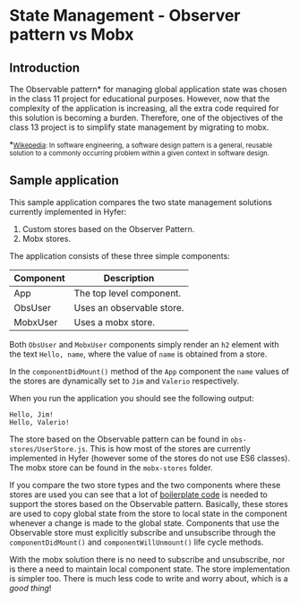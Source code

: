 # State Management - Observer pattern vs Mobx

## Introduction

The Observable pattern* for managing global application state was chosen in the class 11 project for educational purposes. However, now that the complexity of the application is increasing, all the extra code required for this solution is becoming a burden. Therefore, one of the objectives of the class 13 project is to simplify state management by migrating to mobx.

\*<small>[Wikepedia](https://en.wikipedia.org/wiki/Software_design_pattern): In software engineering, a software design pattern is a general, reusable solution to a commonly occurring problem within a given context in software design.</small>

## Sample application

This sample application compares the two state management solutions currently implemented in Hyfer:

1. Custom stores based on the Observer Pattern.
2. Mobx stores.

The application consists of these three simple components:

| Component | Description |
|-----------|-------------|
| App  | The top level component. |
| ObsUser | Uses an observable store. |
| MobxUser | Uses a mobx store. |

Both `ObsUser` and `MobxUser` components simply render an `h2` element with the text `Hello, name`, where the value of `name` is obtained from a store.

In the `componentDidMount()` method of the `App` component the `name` values of the stores are dynamically set to `Jim` and `Valerio` respectively. 

When you run the application you should see the following output:

```
Hello, Jim!
Hello, Valerio!
```

The store based on the Observable pattern can be found in `obs-stores/UserStore.js`. This is how most of the stores are currently implemented in Hyfer (however some of the stores do not use ES6 classes). The mobx store can be found in the `mobx-stores` folder.

If you compare the two store types and the two components where these stores are used you can see that a lot of [boilerplate code](https://en.wikipedia.org/wiki/Boilerplate_code) is needed to support the stores based on the Observable pattern. Basically, these stores are used to copy global state from the store to local state in the component whenever a change is made to the global state. Components that use the Observable store must explicitly subscribe and unsubscribe through the `componentDidMount()` and `componentWillUnmount()` life cycle methods.

With the mobx solution there is no need to subscribe and unsubscribe, nor is there a need to maintain local component state. The store implementation is simpler too. There is much less code to write and worry about, which is a _good thing_!

